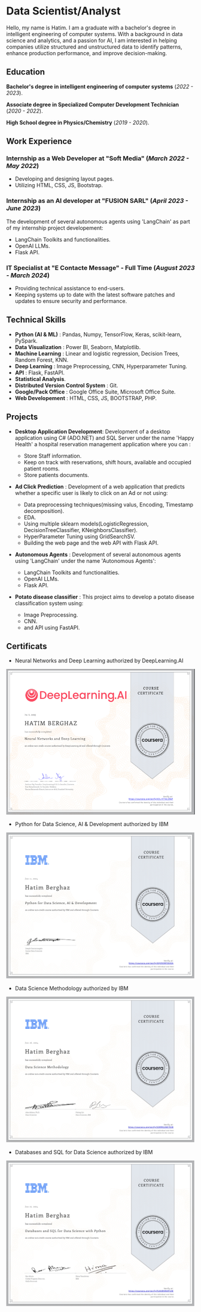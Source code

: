 # Data Scientist/Analyst

Hello, my name is Hatim. I am a graduate with a bachelor's degree in intelligent engineering of computer systems. With a background in data science and analytics, and a passion for AI, I am interested in helping companies utilize structured and unstructured data to identify patterns, enhance production performance, and improve decision-making.

## Education

**Bachelor's degree in intelligent engineering of computer systems** (_2022 - 2023_).

**Associate degree in Specialized Computer Development Technician** (_2020 - 2022_).

**High School degree in Physics/Chemistry** (_2019 - 2020_).

## Work Experience

### Internship as a Web Developer at "Soft Media" (_March 2022 - May 2022_)
- Developing and designing layout pages.
- Utilizing HTML, CSS, JS, Bootstrap.

### Internship as an AI developer at "FUSION SARL" (_April 2023 - June 2023_)
The development of several autonomous agents using 'LangChain' as part of my internship project developement:
  - LangChain Toolkits and functionalities.
  - OpenAI LLMs.
  - Flask API.

### IT Specialist at "E Contacte Message" - Full Time (_August 2023 - March 2024_)
- Providing technical assistance to end-users.
- Keeping systems up to date with the latest software patches and updates to ensure security and performance.

## Technical Skills
- **Python (AI & ML)** : Pandas, Numpy, TensorFlow, Keras, scikit-learn, PySpark.
- **Data Visualization** : Power BI, Seaborn, Matplotlib.
- **Machine Learning** : Linear and logistic regression, Decision Trees, Random Forest, KNN.
- **Deep Learning** : Image Preprocessing, CNN, Hyperparameter Tuning.
- **API** : Flask, FastAPI.
- **Statistical Analysis**.
- **Distributed Version Control System** : Git.
- **Google/Pack Office** : Google Office Suite, Microsoft Office Suite.
- **Web Developement** : HTML, CSS, JS, BOOTSTRAP, PHP.

## Projects
- **Desktop Application Development**: Development of a desktop application using C# (ADO.NET) and SQL Server under the name 'Happy Health' a hospital reservation management application where you can :
    - Store Staff information.
    - Keep on track with reservations, shift hours, available and occupied patient rooms.
    - Store patients documents.
    
- **Ad Click Prediction** : Development of a web application that predicts whether a specific user is likely to click on an Ad or not using:
    - Data preprocessing techniques(missing valus, Encoding, Timestamp decomposition).
    - EDA.
    - Using multiple sklearn models(LogisticRegression, DecisionTreeClassifier, KNeighborsClassifier).
    - HyperParameter Tuning using GridSearchSV.
    - Building the web page and the web API with Flask API.

- **Autonomous Agents** : Development of several autonomous agents using 'LangChain' under the name 'Autonomous Agents':
  - LangChain Toolkits and functionalities.
  - OpenAI LLMs.
  - Flask API.

- **Potato disease classifier** : This project aims to develop a potato disease classification system using:
  - Image Preprocessing.
  - CNN.
  - and API using FastAPI.

## Certificats
- Neural Networks and Deep Learning authorized by DeepLearning.AI

![NN and DL Certificats](/assets/img/Certificat1.png)

- Python for Data Science, AI & Development authorized by IBM

![Python for Data Science, AI & Development Certificats](/assets/img/Cerftificat2.jpg)

- Data Science Methodology authorized by IBM

![Data Science Methodology](/assets/img/Cerftificat3.jpg)

- Databases and SQL for Data Science  authorized by IBM

![Databases and SQL for Data Science ](/assets/img/Cerftificat4.jpg)

